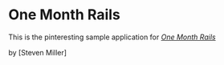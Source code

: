 # One Month Rails

This is the pinteresting sample application for
[*One Month Rails*](http://onemonthrails.com)

by [Steven Miller]